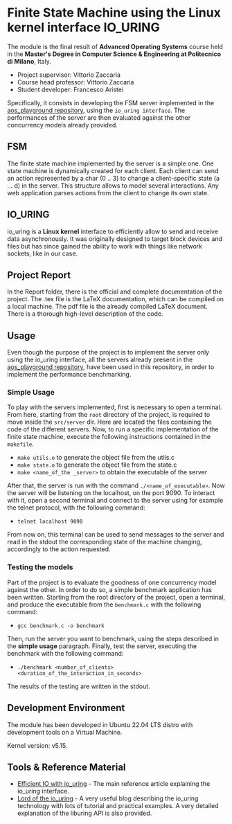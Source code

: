 # Finite State Machine using the Linux kernel interface IO_URING

The module is the final result of **Advanced Operating Systems** course held in the **Master's Degree in Computer Science & Engineering at Politecnico di Milano**, Italy.

- Project supervisor: Vittorio Zaccaria
- Course head professor: Vittorio Zaccaria
- Student developer: Francesco Aristei

Specifically, it consists in developing the FSM server implemented in the [aos_playground repository](https://github.com/vzaccaria/aos-playground/tree/master/code/th-c-async), using the `io_uring interface`.
The performances of the server are then evaluated against the other concurrency models already provided.

## FSM

The finite state machine implemented by the server is a simple one. 
One state machine is dynamically created for each client.
Each client can send an action represented by a char (0 .. 3) to change a client-specific state
(a ... d) in the server.
This structure allows to model several interactions. 
Any web application parses actions from the client to change its own state.

## IO_URING

io_uring is a **Linux kernel** interface to efficiently allow to send and receive data asynchronously. 
It was originally designed to target block devices and files but has since gained the ability to work with things like network sockets, like in our case.

## Project Report

In the Report folder, there is the official and complete documentation of the project. 
The .tex file is the LaTeX documentation, which can be compiled on a local machine. 
The pdf file is the already compiled LaTeX document.
There is a thorough high-level description of the code.

## Usage

Even though the purpose of the project is to implement the server only using the io_uring interface, all the servers already present in the [aos_playground repository](https://github.com/vzaccaria/aos-playground/tree/master/code/th-c-async), have been used in this repository, in order to implement the performance benchmarking.

### Simple Usage

To play with the servers implemented, first is necessary to open a terminal.
From here, starting from the `root` directory of the project, is required to move inside the `src/server` dir.
Here are located the files containing the code of the different servers.
Now, to run a specific implementation of the finite state machine, execute the following instructions contained in the `makefile`.

- `make utils.o` to generate the object file from the utils.c
- `make state.o` to generate the object file from the state.c
- `make <name_of_the _server>` to obtain the executable of the server

After that, the server is run with the command `./<name_of_executable>`.
Now the server will be listening on the localhost, on the port 9090.
To interact with it, open a second terminal and connect to the server using for example the telnet protocol, with the following command:
- `telnet localhost 9090`

From now on, this terminal can be used to send messages to the server and read in the stdout the corresponding state of the machine changing, accordingly to the action requested.

### Testing the models

Part of the project is to evaluate the goodness of one concurrency model against the other.
In order to do so, a simple benchmark application has been written.
Starting from the root directory of the project, open a terminal, and produce the executable from the `benchmark.c` with the following command:

- `gcc benchmark.c -o benchmark`

Then, run the server you want to benchmark, using the steps described in the **simple usage** paragraph.
Finally, test the server, executing the benchmark with the following command:

- `./benchmark <number_of_clients> <duration_of_the_interaction_in_seconds>`

The results of the testing are written in the stdout.

## Development Environment

The module has been developed in Ubuntu 22.04 LTS distro with development tools on a Virtual Machine.

Kernel version: v5.15.

## Tools & Reference Material

- [Efficient IO with io_uring](https://kernel.dk/io_uring.pdf) - The main reference article explaining the io_uring interface.  
- [Lord of the io_uring](https://unixism.net/loti/) - A very useful blog describing the io_uring technology with lots of tutorial and practical examples. A very detailed explanation of the liburing API is also provided.





